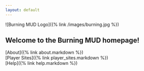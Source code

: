 ```yaml
---
layout: default
---
```

![Burning MUD Logo]({% link /images/burning.jpg %})

## Welcome to the Burning MUD homepage!

[About]({% link about.markdown %})<br />
[Player Sites]({% link player_sites.markdown %})<br />
[Help]({% link help.markdown %})<br />
